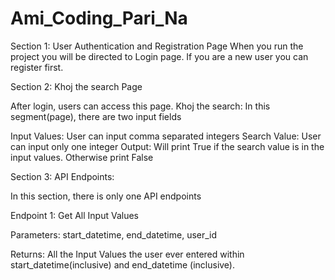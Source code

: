 # Ami_Coding_Pari_Na
Section 1:
User Authentication and Registration Page
When you run the project you will be directed to Login page. If you are a new user you can register first.

Section 2:
Khoj the search Page

After login, users can access this page.
Khoj the search: In this segment(page), there are two input fields

Input Values: User can input comma separated integers
Search Value: User can input only one integer 
Output: Will print True if the search value is in the input values. Otherwise print False

Section 3:
API Endpoints:

In this section, there is only one API endpoints

Endpoint 1: Get All Input Values

Parameters: start_datetime, end_datetime, user_id

Returns: All the Input Values the user ever entered within start_datetime(inclusive) and end_datetime (inclusive).
